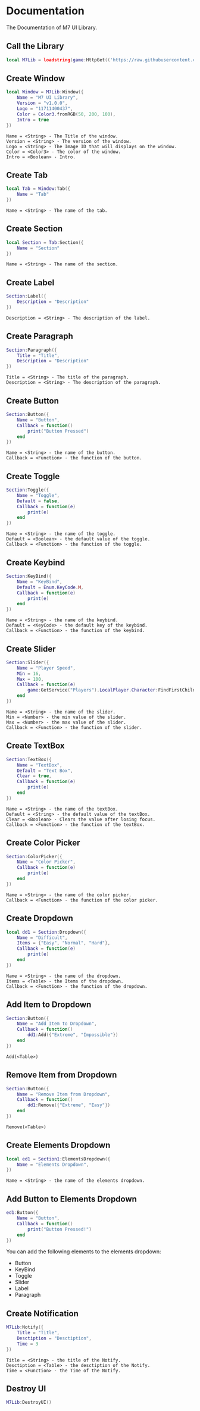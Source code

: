 # Documentation
The Documentation of M7 UI Library.

## Call the Library
```lua
local M7Lib = loadstring(game:HttpGet(('https://raw.githubusercontent.com/M7ilan/M7-UI-Library/main/Source.lua')))()
```

## Create Window
```lua
local Window = M7Lib:Window({
    Name = "M7 UI Library",
    Version = "v1.0.0",
    Logo = "11711400437",
    Color = Color3.fromRGB(50, 200, 100),
    Intro = true
})
```

```
Name = <String> - The Title of the window.
Version = <String> - The version of the window.
Logo = <String> - The Image ID that will displays on the window.
Color = <Color3> - The color of the window.
Intro = <Boolean> - Intro.
```

## Create Tab
```lua
local Tab = Window:Tab({
    Name = "Tab"
})
```

```
Name = <String> - The name of the tab.
```

## Create Section
```lua
local Section = Tab:Section({
    Name = "Section"
})
```
```
Name = <String> - The name of the section.
```

## Create Label
```lua
Section:Label({
    Description = "Description"
})
```

```
Description = <String> - The description of the label.
```

## Create Paragraph
```lua
Section:Paragraph({
    Title = "Title",
    Description = "Description"
})
```

```
Title = <String> - The title of the paragraph.
Description = <String> - The description of the paragraph.
```

## Create Button
```lua
Section:Button({
    Name = "Button",
    Callback = function()
        print("Button Pressed")
    end
})
```

```
Name = <String> - the name of the button.
Callback = <Function> - the function of the button.
```

## Create Toggle
```lua
Section:Toggle({
    Name = "Toggle",
    Default = false,
    Callback = function(e)
        print(e)
    end
})
```

```
Name = <String> - the name of the toggle.
Default = <Boolean> - the default value of the toggle.
Callback = <Function> - the function of the toggle.
```

## Create Keybind
```lua
Section:KeyBind({
    Name = "KeyBind",
    Default = Enum.KeyCode.M,
    Callback = function(e)
        print(e)
    end
})
```

```
Name = <String> - the name of the keybind.
Default = <KeyCode> - the default key of the keybind.
Callback = <Function> - the function of the keybind.
```

## Create Slider
```lua
Section:Slider({
    Name = "Player Speed",
    Min = 16,
    Max = 100,
    Callback = function(e)
        game:GetService("Players").LocalPlayer.Character:FindFirstChild("HumanoidRootPart").WalkSpeed = e
    end
})
```

```
Name = <String> - the name of the slider.
Min = <Number> - the min value of the slider.
Max = <Number> - the max value of the slider.
Callback = <Function> - the function of the slider.
```

## Create TextBox
```lua
Section:TextBox({
    Name = "TextBox",
    Default = "Text Box",
    Clear = true,
    Callback = function(e)
        print(e)
    end
})
```

```
Name = <String> - the name of the textBox.
Default = <String> - the default value of the textBox.
Clear = <Boolean> - Clears the value after losing focus.
Callback = <Function> - the function of the textBox.
```

## Create Color Picker
```lua
Section:ColorPicker({
    Name = "Color Picker",
    Callback = function(e)
        print(e)
    end
})
```

```
Name = <String> - the name of the color picker.
Callback = <Function> - the function of the color picker.
```

## Create Dropdown
```lua
local dd1 = Section:Dropdown({
    Name = "Difficult",
    Items = {"Easy", "Normal", "Hard"},
    Callback = function(e)
        print(e)
    end
})
```

```
Name = <String> - the name of the dropdown.
Items = <Table> - the Items of the dropdown.
Callback = <Function> - the function of the dropdown.
```

## Add Item to Dropdown
```lua
Section:Button({
    Name = "Add Item to Dropdown",
    Callback = function()
        dd1:Add({"Extreme", "Impossible"})
    end
})
```

```
Add(<Table>)
```

## Remove Item from Dropdown
```lua
Section:Button({
    Name = "Remove Item from Dropdown",
    Callback = function()
        dd1:Remove({"Extreme", "Easy"})
    end
})
```

```
Remove(<Table>)
```

## Create Elements Dropdown
```lua
local ed1 = Section1:ElementsDropdown({
    Name = "Elements Dropdown",
})
```

```
Name = <String> - the name of the elements dropdown.
```

## Add Button to Elements Dropdown
```lua
ed1:Button({
    Name = "Button",
    Callback = function()
        print("Button Pressed!")
    end
})
```
You can add the following elements to the elements dropdown:
- Button
- KeyBind
- Toggle
- Slider
- Label
- Paragraph

## Create Notification
```lua
M7Lib:Notify({
    Title = "Title",
    Desctiption = "Desctiption",
    Time = 3
})
```

```
Title = <String> - the title of the Notify.
Desctiption = <Table> - the desctiption of the Notify.
Time = <Function> - the Time of the Notify.
```

## Destroy UI
```lua
M7Lib:DestroyUI()
```
